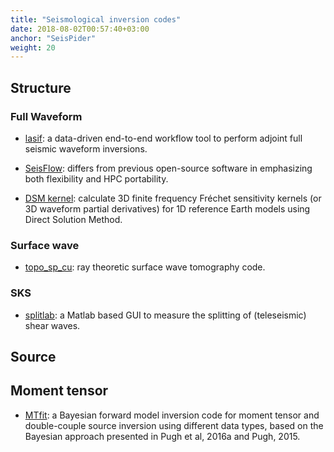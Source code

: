 ```yaml
---
title: "Seismological inversion codes"
date: 2018-08-02T00:57:40+03:00
anchor: "SeisPider"
weight: 20
---
```


## Structure

### Full Waveform

- [lasif](http://lasif.net/prerequisites.html): a data-driven end-to-end workflow tool to perform adjoint full seismic waveform inversions.

- [SeisFlow](https://github.com/rmodrak/seisflows): differs from previous open-source software in emphasizing both flexibility and HPC portability. 

- [DSM kernel](https://github.com/IPGP/DSM-Kernel): calculate 3D finite frequency Fréchet sensitivity kernels (or 3D waveform partial derivatives) for 1D reference Earth models using Direct Solution Method.

### Surface wave

- [topo_sp_cu](http://ciei.colorado.edu/Products/): ray theoretic surface wave tomography code.

### SKS
- [splitlab](https://github.com/IPGP/splitlab): a Matlab based GUI to measure the splitting of (teleseismic) shear waves.

## Source

## Moment tensor
- [MTfit](https://github.com/djpugh/MTfit): a Bayesian forward model inversion code for moment tensor and double-couple source inversion using different data types, based on the Bayesian approach presented in Pugh et al, 2016a and Pugh, 2015. 
